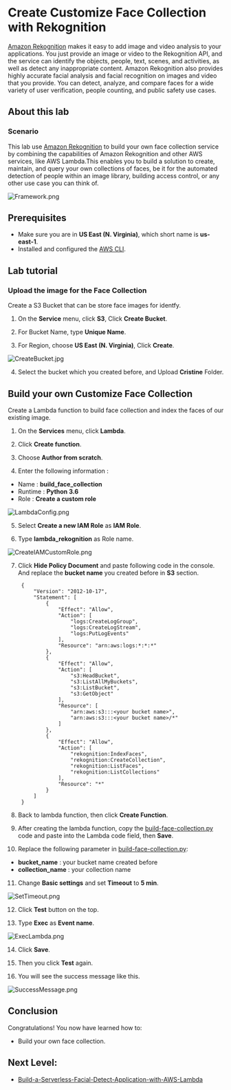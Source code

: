 Create Customize Face Collection with Rekognition
==============================================

[Amazon Rekognition](https://aws.amazon.com/tw/rekognition/) makes it easy to add image and video analysis to your applications. You just provide an image or video to the Rekognition API, and the service can identify the objects, people, text, scenes, and activities, as well as detect any inappropriate content. Amazon Rekognition also provides highly accurate facial analysis and facial recognition on images and video that you provide. You can detect, analyze, and compare faces for a wide variety of user verification, people counting, and public safety use cases.

## About this lab
### Scenario
This lab use [Amazon Rekognition](https://aws.amazon.com/tw/rekognition/) to build your own face collection service by combining the capabilities of Amazon Rekognition and other AWS services, like AWS Lambda.This enables you to build a solution to create, maintain, and query your own collections of faces, be it for the automated detection of people within an image library, building access control, or any other use case you can think of.

![Framework.png](./images/Framework.png)

## Prerequisites
  -  Make sure you are in __US East (N. Virginia)__, which short name is __us-east-1__.
  -  Installed and configured the [AWS CLI](https://docs.aws.amazon.com/cli/latest/userguide/installing.html).

## Lab tutorial
### Upload the image for the Face Collection
Create a S3 Bucket that can be store face images for identfy.

1. On the __Service__ menu, click __S3__, Click __Create Bucket__.

2. For Bucket Name, type __Unique Name__.

3. For Region, choose __US East (N. Virginia)__, Click __Create__.

![CreateBucket.jpg](./images/CreateBucket.jpg)

4. Select the bucket which you created before, and Upload __Cristine__ Folder.

## Build your own Customize Face Collection
Create a Lambda function to build face collection and index the faces of our existing image.
1. On the __Services__ menu, click __Lambda__.

2. Click __Create function__.

3. Choose __Author from scratch__.

4. Enter the following information : 
- Name : __build_face_collection__
- Runtime : __Python 3.6__
- Role : __Create a custom role__

![LambdaConfig.png](./images/LambdaConfig.png)

5. Select __Create a new IAM Role__ as __IAM Role__.

6. Type __lambda_rekognition__ as Role name.

![CreateIAMCustomRole.png](./images/CreateIAMCustomRole.png)

7. Click __Hide Policy Document__ and paste following code in the console. And replace the __bucket name__ you created before in __S3__ section.

        {
            "Version": "2012-10-17",
            "Statement": [
                {
                    "Effect": "Allow",
                    "Action": [
                        "logs:CreateLogGroup",
                        "logs:CreateLogStream",
                        "logs:PutLogEvents"
                    ],
                    "Resource": "arn:aws:logs:*:*:*"
                },
                {
                    "Effect": "Allow",
                    "Action": [
                        "s3:HeadBucket",
                        "s3:ListAllMyBuckets",
                        "s3:ListBucket",
                        "s3:GetObject"
                    ],
                    "Resource": [
                        "arn:aws:s3:::<your bucket name>",
                        "arn:aws:s3:::<your bucket name>/*"
                    ]
                },
                {
                    "Effect": "Allow",
                    "Action": [
                        "rekognition:IndexFaces",
                        "rekognition:CreateCollection",
                        "rekognition:ListFaces",
                        "rekognition:ListCollections"
                    ],
                    "Resource": "*"
                }
            ]
        }

8. Back to lambda function, then click __Create Function__.

9. After creating the lambda function, copy the [build-face-collection.py](build-face-collection.py) code and paste into the Lambda code field, then __Save__.

10. Replace the following parameter in [build-face-collection.py](build-face-collection.py):
- __bucket_name__ : your bucket name created before
- __collection_name__ : your collection name


11. Change __Basic settings__ and set __Timeout__ to __5 min__.

![SetTimeout.png](./images/SetTimeout.png)

12. Click __Test__ button on the top.

13. Type __Exec__ as __Event name__.

![ExecLambda.png](./images/ExecLambda.png)

14. Click __Save__.

15. Then you click __Test__ again.

16. You will see the success message like this.

![SuccessMessage.png](./images/SuccessMessage.png)

## Conclusion
Congratulations! You now have learned how to:
- Build your own face collection.

## Next Level:
- [Build-a-Serverless-Facial-Detect-Application-with-AWS-Lambda](../Build-a-Serverless-Facial-Detect-Application-with-AWS-Lambda)
